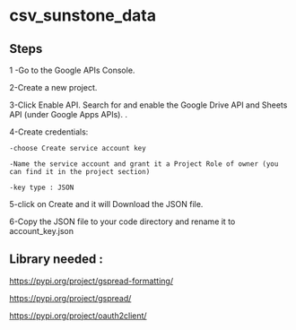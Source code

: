 # csv_sunstone_data

## Steps

1 -Go to the Google APIs Console.

2-Create a new project.

3-Click Enable API. Search for and enable the Google Drive API and Sheets API (under Google Apps APIs). .

4-Create credentials:

    -choose Create service account key
    
    -Name the service account and grant it a Project Role of owner (you can find it in the project section)
    
    -key type : JSON

5-click on Create and it will Download the JSON file.

6-Copy the JSON file to your code directory and rename it to account_key.json

## Library needed : 

https://pypi.org/project/gspread-formatting/ 

https://pypi.org/project/gspread/

https://pypi.org/project/oauth2client/



